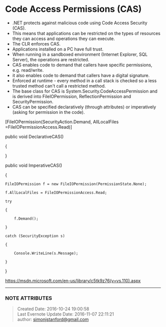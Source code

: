 # Code Access Permissions (CAS)

  * .NET protects against malicious code using Code Access Security (CAS).
  * This means that applications can be restricted on the types of resources they can access and operations they can execute.
  * The CLR enforces CAS.
  * Applications installed on a PC have full trust.
  * When running in a sandboxed environment (Internet Explorer, SQL Server), the operations are restricted.
  * CAS enables code to demand that callers have specific permissions, e.g. read/write.
  * it also enables code to demand that callers have a digital signature.
  * Enforced at runtime - every method in a call stack is checked so a less trusted method can't call a restricted method.
  * The base class for CAS is System.Security.CodeAccessPermission and is derived into FileIOPermission, ReflectionPermission and SecurityPermission.
  * CAS can be specified declaratively (through attributes) or imperatively (asking for permission in the code).

  

  

[FileIOPermission(SecurityAction.Demand, AllLocalFiles
=FileIOPermissionAccess.Read)]

public void DeclarativeCAS()

{

}

public void ImperativeCAS()

{

    FileIOPermission f = new FileIOPermission(PermissionState.None);

    f.AllLocalFiles = FileIOPermissionAccess.Read;

    try

    {

        f.Demand();

    }

    catch (SecurityException s)

    {

        Console.WriteLine(s.Message);

    }

}

  

<https://msdn.microsoft.com/en-us/library/c5tk9z76(v=vs.110).aspx>


---
### NOTE ATTRIBUTES
>Created Date: 2016-10-24 19:00:58  
>Last Evernote Update Date: 2016-11-07 22:11:21  
>author: simonjstanford@gmail.com  